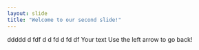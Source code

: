 ```yaml
---
layout: slide
title: "Welcome to our second slide!"
---
```

ddddd d fdf d d fd d fd df Your text
Use the left arrow to go back!
